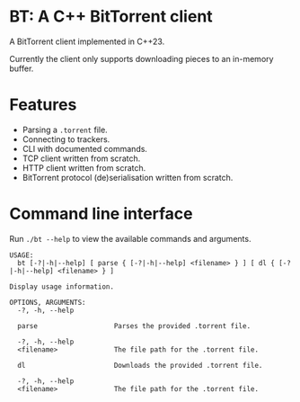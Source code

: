 # BT: A C++ BitTorrent client

A BitTorrent client implemented in C++23.

Currently the client only supports downloading pieces to an in-memory buffer.

# Features

- Parsing a `.torrent` file.
- Connecting to trackers.
- CLI with documented commands.
- TCP client written from scratch.
- HTTP client written from scratch.
- BitTorrent protocol (de)serialisation written from scratch.

# Command line interface

Run `./bt --help` to view the available commands and arguments. 

```
USAGE:
  bt [-?|-h|--help] [ parse { [-?|-h|--help] <filename> } ] [ dl { [-?|-h|--help] <filename> } ]

Display usage information.

OPTIONS, ARGUMENTS:
  -?, -h, --help          
                          
  parse                   Parses the provided .torrent file.
                          
  -?, -h, --help          
  <filename>              The file path for the .torrent file.
                          
  dl                      Downloads the provided .torrent file.
                          
  -?, -h, --help          
  <filename>              The file path for the .torrent file.
```